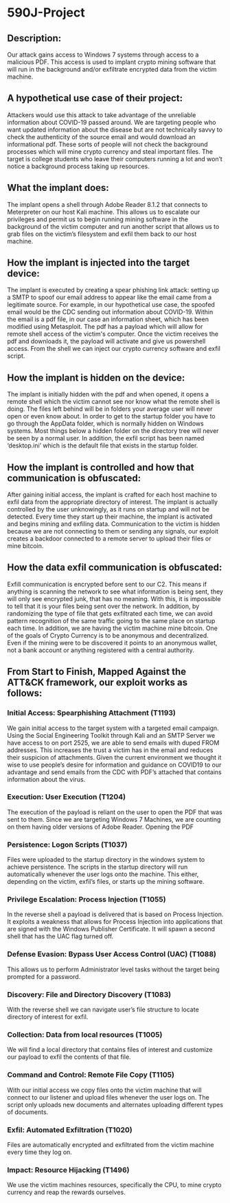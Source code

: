 # 590J-Project
## Description:
Our attack gains access to Windows 7 systems through access to a malicious PDF.  This access is used to implant crypto mining software that will run in the background and/or exfiltrate encrypted data from the victim machine.


## A hypothetical use case of their project:
Attackers would use this attack to take advantage of the unreliable information about COVID-19 passed around. We are targeting people who want updated information about the disease but are not technically savvy to check the authenticity of the source email and would download an informational pdf. These sorts of people will not check the background processes which will mine crypto currency and steal important files.
The target is college students who leave their computers running a lot and won’t notice a background process taking up resources.  


## What the implant does:
The implant opens a shell through Adobe Reader 8.1.2 that connects to Meterpreter on our host Kali machine. This allows us to escalate our privileges and permit us to begin running mining software in the background of the victim computer and run another script that allows us to grab files on the victim’s filesystem and exfil them back to our host machine.


## How the implant is injected into the target device:
The implant is executed by creating a spear phishing link attack: setting up a SMTP to spoof our email address to appear like the email came from a legitimate source. For example, in our hypothetical use case, the spoofed email would be the CDC sending out information about COVID-19. Within the email is a pdf file, in our case an information sheet, which has been modified using Metasploit. The pdf has a payload which will allow for remote shell access of the victim's computer. Once the victim receives the pdf and downloads it, the payload will activate and give us powershell access. From the shell we can inject our crypto currency software and exfil script.


## How the implant is hidden on the device:
The implant is initially hidden with the pdf and when opened, it opens a remote shell which the victim cannot see nor know what the remote shell is doing. The files left behind will be in folders your average user will never open or even know about.  In order to get to the startup folder you have to go through the AppData folder, which is normally hidden on Windows systems.  Most things below a hidden folder on the directory tree will never be seen by a normal user.  In addition, the exfil script has been named ‘desktop.ini’ which is the default file that exists in the startup folder.


## How the implant is controlled and how that communication is obfuscated:
After gaining initial access, the implant is crafted for each host machine to exfil data from the appropriate directory of interest.  The implant is actually controlled by the user unknowingly, as it runs on startup and will not be detected.  Every time they start up their machine, the implant is activated and begins mining and exfiling data.  Communication to the victim is hidden because we are not connecting to them or sending any signals, our exploit creates a backdoor connected to a remote server to upload their files or mine bitcoin.


## How the data exfil communication is obfuscated:
Exfill communication is encrypted before sent to our C2. This means if anything is scanning the network to see what information is being sent, they will only see encrypted junk, that has no meaning. With this, it is impossible to tell that it is your files being sent over the network.  In addition, by randomizing the type of file that gets exfiltrated each time, we can avoid pattern recognition of the same traffic going to the same place on startup each time.
In addition, we are having the victim machine mine bitcoin.  One of the goals of Crypto Currency is to be anonymous and decentralized.  Even if the mining were to be discovered it points to an anonymous wallet, not a bank account or anything registered with a central authority.




## From Start to Finish, Mapped Against the ATT&CK framework, our exploit works as follows:
 
### Initial Access: Spearphishing Attachment (T1193)
We gain initial access to the target system with a targeted email campaign.  Using the Social Engineering Toolkit through Kali and an SMTP Server we have access to on port 2525, we are able to send emails with duped FROM addresses.  This increases the trust a victim has in the email and reduces their suspicion of attachments.  Given the current environment we thought it wise to use people’s desire for information and guidance on COVID19 to our advantage and send emails from the CDC with PDF’s attached that contains information about the virus.
 
### Execution: User Execution (T1204)
The execution of the payload is reliant on the user to open the PDF that was sent to them.  Since we are targeting Windows 7 Machines, we are counting on them having older versions of Adobe Reader.  Opening the PDF 

### Persistence: Logon Scripts (T1037)
Files were uploaded to the startup directory in the windows system to achieve persistence.  The scripts in the startup directory will run automatically whenever the user logs onto the machine.  This either, depending on the victim, exfil’s files, or starts up the mining software.
 
### Privilege Escalation: Process Injection (T1055)
In the reverse shell a payload is delivered that is based on Process Injection.  It exploits a weakness that allows for Process Injection into applications that are signed with the Windows Publisher Certificate.  It will spawn a second shell that has the UAC flag turned off.
 
### Defense Evasion: Bypass User Access Control (UAC) (T1088)
This allows us to perform Administrator level tasks without the target being prompted for a password.
 
### Discovery: File and Directory Discovery (T1083)
With the reverse shell we can navigate user’s file structure to locate directory of interest for exfil.
 
### Collection: Data from local resources (T1005)
We will find a local directory that contains files of interest and customize our payload to exfil the contents of that file.
 
### Command and Control: Remote File Copy (T1105)
With our initial access we copy files onto the victim machine that will connect to our listener and upload files whenever the user logs on.  The script only uploads new documents and alternates uploading different types of documents.
 
### Exfil: Automated Exfiltration (T1020)
Files are automatically encrypted and exfiltrated from the victim machine every time they log on.
 
### Impact: Resource Hijacking (T1496)
We use the victim machines resources, specifically the CPU, to mine crypto currency and reap the rewards ourselves.
 
